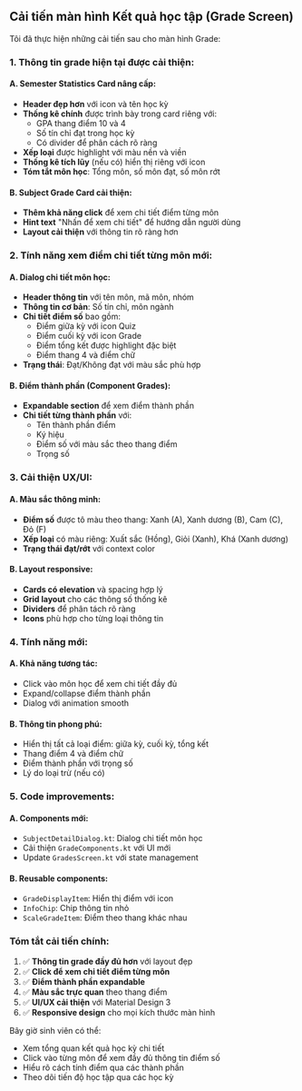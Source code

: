 ## Cải tiến màn hình Kết quả học tập (Grade Screen)

Tôi đã thực hiện những cải tiến sau cho màn hình Grade:

### 1. **Thông tin grade hiện tại được cải thiện:**

#### A. Semester Statistics Card nâng cấp:
- **Header đẹp hơn** với icon và tên học kỳ
- **Thống kê chính** được trình bày trong card riêng với:
  - GPA thang điểm 10 và 4 
  - Số tín chỉ đạt trong học kỳ
  - Có divider để phân cách rõ ràng
- **Xếp loại** được highlight với màu nền và viền
- **Thống kê tích lũy** (nếu có) hiển thị riêng với icon
- **Tóm tắt môn học**: Tổng môn, số môn đạt, số môn rớt

#### B. Subject Grade Card cải thiện:
- **Thêm khả năng click** để xem chi tiết điểm từng môn
- **Hint text** "Nhấn để xem chi tiết" để hướng dẫn người dùng
- **Layout cải thiện** với thông tin rõ ràng hơn

### 2. **Tính năng xem điểm chi tiết từng môn mới:**

#### A. Dialog chi tiết môn học:
- **Header thông tin** với tên môn, mã môn, nhóm
- **Thông tin cơ bản**: Số tín chỉ, môn ngành
- **Chi tiết điểm số** bao gồm:
  - Điểm giữa kỳ với icon Quiz
  - Điểm cuối kỳ với icon Grade  
  - Điểm tổng kết được highlight đặc biệt
  - Điểm thang 4 và điểm chữ
- **Trạng thái**: Đạt/Không đạt với màu sắc phù hợp

#### B. Điểm thành phần (Component Grades):
- **Expandable section** để xem điểm thành phần
- **Chi tiết từng thành phần** với:
  - Tên thành phần điểm
  - Ký hiệu
  - Điểm số với màu sắc theo thang điểm
  - Trọng số

### 3. **Cải thiện UX/UI:**

#### A. Màu sắc thông minh:
- **Điểm số** được tô màu theo thang: Xanh (A), Xanh dương (B), Cam (C), Đỏ (F)
- **Xếp loại** có màu riêng: Xuất sắc (Hồng), Giỏi (Xanh), Khá (Xanh dương)
- **Trạng thái đạt/rớt** với context color

#### B. Layout responsive:
- **Cards có elevation** và spacing hợp lý
- **Grid layout** cho các thông số thống kê
- **Dividers** để phân tách rõ ràng
- **Icons** phù hợp cho từng loại thông tin

### 4. **Tính năng mới:**

#### A. Khả năng tương tác:
- Click vào môn học để xem chi tiết đầy đủ
- Expand/collapse điểm thành phần
- Dialog với animation smooth

#### B. Thông tin phong phú:
- Hiển thị tất cả loại điểm: giữa kỳ, cuối kỳ, tổng kết
- Thang điểm 4 và điểm chữ
- Điểm thành phần với trọng số
- Lý do loại trừ (nếu có)

### 5. **Code improvements:**

#### A. Components mới:
- `SubjectDetailDialog.kt`: Dialog chi tiết môn học
- Cải thiện `GradeComponents.kt` với UI mới
- Update `GradesScreen.kt` với state management

#### B. Reusable components:
- `GradeDisplayItem`: Hiển thị điểm với icon
- `InfoChip`: Chip thông tin nhỏ
- `ScaleGradeItem`: Điểm theo thang khác nhau

### Tóm tắt cải tiến chính:

1. ✅ **Thông tin grade đầy đủ hơn** với layout đẹp
2. ✅ **Click để xem chi tiết điểm từng môn** 
3. ✅ **Điểm thành phần expandable**
4. ✅ **Màu sắc trực quan** theo thang điểm
5. ✅ **UI/UX cải thiện** với Material Design 3
6. ✅ **Responsive design** cho mọi kích thước màn hình

Bây giờ sinh viên có thể:
- Xem tổng quan kết quả học kỳ chi tiết
- Click vào từng môn để xem đầy đủ thông tin điểm số
- Hiểu rõ cách tính điểm qua các thành phần
- Theo dõi tiến độ học tập qua các học kỳ
